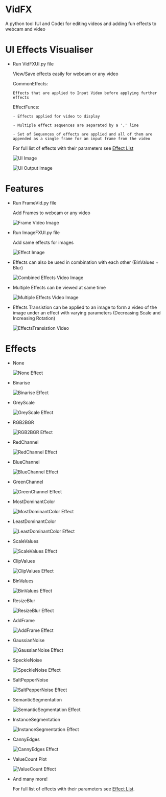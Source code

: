 # VidFX
 A python tool (UI and Code) for editing videos and adding fun effects to webcam and video

# UI Effects Visualiser
   
   - Run VidFXUI.py file
   
     View/Save effects easily for webcam or any video

     CommonEffects:
     
         Effects that are applied to Input Video before applying further effects

     EffectFuncs:

         - Effects applied for video to display

         - Multiple effect sequences are separated by a ',' line

         - Set of Sequences of effects are applied and all of them are appended as a single frame for an input frame from the video

     For full list of effects with their parameters see [Effect List](EffectsLibrary/Effects.txt)

     ![UI Image](DocImages/UI.PNG)

     ![UI Output Image](DocImages/UIOutput.PNG)

# Features

   - Run FrameVid.py file
   
     Add Frames to webcam or any video

     ![Frame Video Image](GeneratedVisualisations/FrameEffect_1.gif)

   - Run ImageFXUI.py file

     Add same effects for images

     ![Effect Image](GeneratedVisualisations/Effects/Effect_CannyEdges.jpg)
   
   - Effects can also be used in combination with each other (BinValues + Blur)

     ![Combined Effects Video Image](GeneratedVisualisations/EffectCombination_1.gif)

   - Multiple Effects can be viewed at same time

     ![Multiple Effects Video Image](GeneratedVisualisations/MultipleEffects_1.gif)
  
   - Effects Transistion can be applied to an image to form a video of the image under an effect with varying parameters (Decreasing Scale and Increasing Rotation)

     ![EffectsTransistion Video](GeneratedVisualisations/Effects/EffectTransistion_GeometricTransform.gif)

# Effects

   - None

     ![None Effect](GeneratedVisualisations/Effects/Effect_None.jpg)

   - Binarise

     ![Binarise Effect](GeneratedVisualisations/Effects/Effect_Binarise.jpg)

   - GreyScale

     ![GreyScale Effect](GeneratedVisualisations/Effects/Effect_GreyScale.jpg)

   - RGB2BGR

     ![RGB2BGR Effect](GeneratedVisualisations/Effects/Effect_RGB2BGR.jpg)

   - RedChannel

     ![RedChannel Effect](GeneratedVisualisations/Effects/Effect_RedChannel.jpg)

   - BlueChannel

     ![BlueChannel Effect](GeneratedVisualisations/Effects/Effect_BlueChannel.jpg)

   - GreenChannel

     ![GreenChannel Effect](GeneratedVisualisations/Effects/Effect_GreenChannel.jpg)

   - MostDominantColor

     ![MostDominantColor Effect](GeneratedVisualisations/Effects/Effect_MostDominantColor.jpg)

   - LeastDominantColor

     ![LeastDominantColor Effect](GeneratedVisualisations/Effects/Effect_LeastDominantColor.jpg)

   - ScaleValues

     ![ScaleValues Effect](GeneratedVisualisations/Effects/Effect_ScaleValues.jpg)

   - ClipValues

     ![ClipValues Effect](GeneratedVisualisations/Effects/Effect_ClipValues.jpg)

   - BinValues

     ![BinValues Effect](GeneratedVisualisations/Effects/Effect_BinValues.jpg)

   - ResizeBlur

     ![ResizeBlur Effect](GeneratedVisualisations/Effects/Effect_ResizeBlur.jpg)

   - AddFrame

     ![AddFrame Effect](GeneratedVisualisations/Effects/Effect_AddFrame.jpg)

   - GaussianNoise

     ![GaussianNoise Effect](GeneratedVisualisations/Effects/Effect_GaussianNoise.jpg)

   - SpeckleNoise

     ![SpeckleNoise Effect](GeneratedVisualisations/Effects/Effect_SpeckleNoise.jpg)

   - SaltPepperNoise

     ![SaltPepperNoise Effect](GeneratedVisualisations/Effects/Effect_SaltPepperNoise.jpg)

   - SemanticSegmentation

     ![SemanticSegmentation Effect](GeneratedVisualisations/Effects/Effect_SemanticSegmentation.jpg)

   - InstanceSegmentation

     ![InstanceSegmentation Effect](GeneratedVisualisations/Effects/Effect_InstanceSegmentation.jpg)

   - CannyEdges

     ![CannyEdges Effect](GeneratedVisualisations/Effects/Effect_CannyEdges.jpg)

   - ValueCount Plot

     ![ValueCount Effect](GeneratedVisualisations/Effects/Effect_ValueCount.jpg)

   - And many more! 
   
     For full list of effects with their parameters see [Effect List](EffectsLibrary/Effects.txt).
